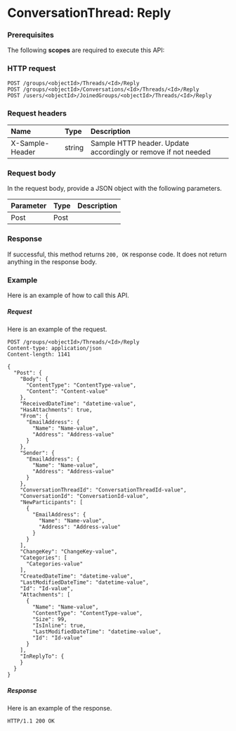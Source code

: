 # ConversationThread: Reply


### Prerequisites
The following **scopes** are required to execute this API: 
### HTTP request
<!-- { "blockType": "ignored" } -->
```http
POST /groups/<objectId>/Threads/<Id>/Reply
POST /groups/<objectId>/Conversations/<Id>/Threads/<Id>/Reply
POST /users/<objectId>/JoinedGroups/<objectId>/Threads/<Id>/Reply

```
### Request headers
| Name       | Type | Description|
|:---------------|:--------|:----------|
| X-Sample-Header  | string  | Sample HTTP header. Update accordingly or remove if not needed|

### Request body
In the request body, provide a JSON object with the following parameters.

| Parameter	   | Type	|Description|
|:---------------|:--------|:----------|
|Post|Post||

### Response
If successful, this method returns `200, OK` response code. It does not return anything in the response body.

### Example
Here is an example of how to call this API.
##### Request
Here is an example of the request.
<!-- {
  "blockType": "request",
  "name": "conversationthread_reply"
}-->
```http
POST /groups/<objectId>/Threads/<Id>/Reply
Content-type: application/json
Content-length: 1141

{
  "Post": {
    "Body": {
      "ContentType": "ContentType-value",
      "Content": "Content-value"
    },
    "ReceivedDateTime": "datetime-value",
    "HasAttachments": true,
    "From": {
      "EmailAddress": {
        "Name": "Name-value",
        "Address": "Address-value"
      }
    },
    "Sender": {
      "EmailAddress": {
        "Name": "Name-value",
        "Address": "Address-value"
      }
    },
    "ConversationThreadId": "ConversationThreadId-value",
    "ConversationId": "ConversationId-value",
    "NewParticipants": [
      {
        "EmailAddress": {
          "Name": "Name-value",
          "Address": "Address-value"
        }
      }
    ],
    "ChangeKey": "ChangeKey-value",
    "Categories": [
      "Categories-value"
    ],
    "CreatedDateTime": "datetime-value",
    "LastModifiedDateTime": "datetime-value",
    "Id": "Id-value",
    "Attachments": [
      {
        "Name": "Name-value",
        "ContentType": "ContentType-value",
        "Size": 99,
        "IsInline": true,
        "LastModifiedDateTime": "datetime-value",
        "Id": "Id-value"
      }
    ],
    "InReplyTo": {
    }
  }
}
```

##### Response
Here is an example of the response.
<!-- {
  "blockType": "response",
  "truncated": false,
  "@odata.type": "microsoft.graph.none"
} -->
```http
HTTP/1.1 200 OK
```

<!-- uuid: 935ead37-ad97-4f82-8be0-2301c37e2dfa
2015-10-21 09:37:33 UTC -->
<!-- {
  "type": "#page.annotation",
  "description": "ConversationThread: Reply",
  "keywords": "",
  "section": "documentation",
  "tocPath": ""
}-->